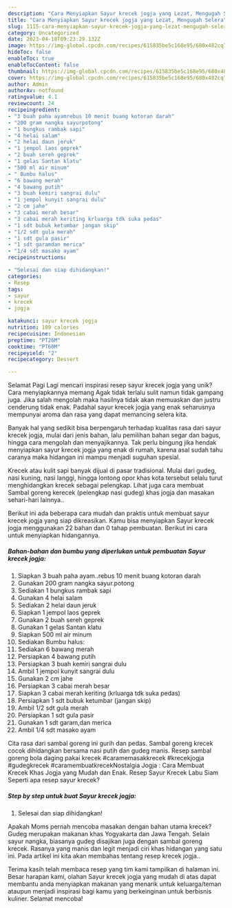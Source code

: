 ```yaml
---
description: "Cara Menyiapkan Sayur krecek jogja yang Lezat, Mengugah Selera"
title: "Cara Menyiapkan Sayur krecek jogja yang Lezat, Mengugah Selera"
slug: 1115-cara-menyiapkan-sayur-krecek-jogja-yang-lezat-mengugah-selera
category: Uncategorized
date: 2023-04-18T09:23:29.132Z
image: https://img-global.cpcdn.com/recipes/615835be5c168e95/680x482cq70/sayur-krecek-jogja-foto-resep-utama.jpg
hideToc: false
enableToc: true
enableTocContent: false
thumbnail: https://img-global.cpcdn.com/recipes/615835be5c168e95/680x482cq70/sayur-krecek-jogja-foto-resep-utama.jpg
cover: https://img-global.cpcdn.com/recipes/615835be5c168e95/680x482cq70/sayur-krecek-jogja-foto-resep-utama.jpg
author: Admin
authorAv: notfound
ratingvalue: 4.1
reviewcount: 24
recipeingredient:
- "3 buah paha ayamrebus 10 menit buang kotoran darah"
- "200 gram nangka sayurpotong"
- "1 bungkus rambak sapi"
- "4 helai salam"
- "2 helai daun jeruk"
- "1 jempol laos geprek"
- "2 buah sereh geprek"
- "1 gelas Santan klatu"
- "500 ml air minum"
- " Bumbu halus"
- "6 bawang merah"
- "4 bawang putih"
- "3 buah kemiri sangrai dulu"
- "1 jempol kunyit sangrai dulu"
- "2 cm jahe"
- "3 cabai merah besar"
- "3 cabai merah keriting krluarga tdk suka pedas"
- "1 sdt bubuk ketumbar jangan skip"
- "1/2 sdt gula merah"
- "1 sdt gula pasir"
- "1 sdt garamdan merica"
- "1/4 sdt masako ayam"
recipeinstructions:

- "Selesai dan siap dihidangkan!"
categories:
- Resep
tags:
- sayur
- krecek
- jogja

katakunci: sayur krecek jogja 
nutrition: 109 calories
recipecuisine: Indonesian
preptime: "PT26M"
cooktime: "PT60M"
recipeyield: "2"
recipecategory: Dessert

---
```



Selamat Pagi Lagi mencari inspirasi resep sayur krecek jogja yang unik? Cara menyiapkannya memang Agak tidak terlalu sulit namun tidak gampang juga. Jika salah mengolah maka hasilnya tidak akan memuaskan dan justru cenderung tidak enak. Padahal sayur krecek jogja yang enak seharusnya mempunyai aroma dan rasa yang dapat memancing selera kita.


Banyak hal yang sedikit bisa berpengaruh terhadap kualitas rasa dari sayur krecek jogja, mulai dari jenis bahan, lalu pemilihan bahan segar dan bagus, hingga cara mengolah dan menyajikannya. Tak perlu bingung jika hendak menyiapkan sayur krecek jogja yang enak di rumah, karena asal sudah tahu caranya maka hidangan ini mampu menjadi suguhan spesial.

Krecek atau kulit sapi banyak dijual di pasar tradisional. Mulai dari gudeg, nasi kuning, nasi langgi, hingga lontong opor khas kota tersebut selalu turut menghidangkan krecek sebagai pelengkap. Lihat juga cara membuat Sambal goreng kerecek (pelengkap nasi gudeg) khas jogja dan masakan sehari-hari lainnya..


Berikut ini ada beberapa cara mudah dan praktis untuk membuat sayur krecek jogja yang siap dikreasikan. Kamu bisa menyiapkan Sayur krecek jogja menggunakan 22 bahan dan 0 tahap pembuatan. Berikut ini cara untuk menyiapkan hidangannya.

<!--inarticleads1-->

##### Bahan-bahan dan bumbu yang diperlukan untuk pembuatan Sayur krecek jogja:

1. Siapkan 3 buah paha ayam..rebus 10 menit buang kotoran darah
1. Gunakan 200 gram nangka sayur.potong
1. Sediakan 1 bungkus rambak sapi
1. Gunakan 4 helai salam
1. Sediakan 2 helai daun jeruk
1. Siapkan 1 jempol laos geprek
1. Gunakan 2 buah sereh geprek
1. Gunakan 1 gelas Santan klatu
1. Siapkan 500 ml air minum
1. Sediakan  Bumbu halus:
1. Sediakan 6 bawang merah
1. Persiapkan 4 bawang putih
1. Persiapkan 3 buah kemiri sangrai dulu
1. Ambil 1 jempol kunyit sangrai dulu
1. Gunakan 2 cm jahe
1. Persiapkan 3 cabai merah besar
1. Siapkan 3 cabai merah keriting (krluarga tdk suka pedas)
1. Persiapkan 1 sdt bubuk ketumbar (jangan skip)
1. Ambil 1/2 sdt gula merah
1. Persiapkan 1 sdt gula pasir
1. Gunakan 1 sdt garam,dan merica
1. Ambil 1/4 sdt masako ayam


Cita rasa dari sambal goreng ini gurih dan pedas. Sambal goreng krecek cocok dihidangkan bersama nasi putih dan gudeg manis. Resep sambal goreng bola daging pakai krecek #caramemasakkrecek #krecekjogja #gudegkrecek #caramembuatkrecekNostalgia Jogja : Cara Membuat Krecek Khas Jogja yang Mudah dan Enak. Resep Sayur Krecek Labu Siam Seperti apa resep sayur krecek? 

<!--inarticleads2-->

##### Step by step untuk buat Sayur krecek jogja:


1. Selesai dan siap dihidangkan!

Apakah Moms pernah mencoba masakan dengan bahan utama krecek? Gudeg merupakan makanan khas Yogyakarta dan Jawa Tengah. Selain sayur nangka, biasanya gudeg disajikan juga dengan sambal goreng krecek. Rasanya yang manis dan legit menjadi ciri khas hidangan yang satu ini. Pada artikel ini kita akan membahas tentang resep krecek jogja.. 

Terima kasih telah membaca resep yang tim kami tampilkan di halaman ini. Besar harapan kami, olahan Sayur krecek jogja yang mudah di atas dapat membantu anda menyiapkan makanan yang menarik untuk keluarga/teman ataupun menjadi inspirasi bagi kamu yang berkeinginan untuk berbisnis kuliner. Selamat mencoba!
